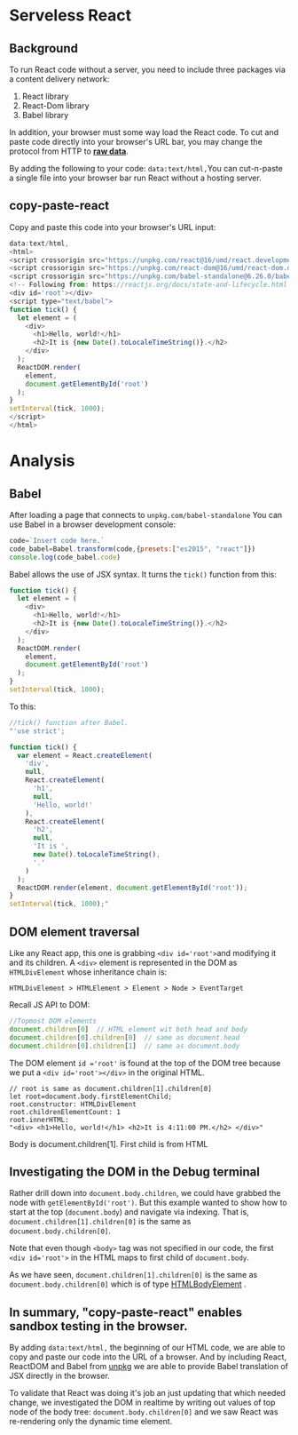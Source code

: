 # Serveless React

## Background
To run React code without a server, you need to include three packages via a content delivery network:
1. React library
2. React-Dom library
3. Babel library

In addition, your browser must some way load the React code. To cut and paste code directly into your browser's URL bar, you may change the protocol from HTTP to [**raw data**]( 
https://developer.mozilla.org/en-US/docs/Web/HTTP/Basics_of_HTTP/Data_URIs
).

By adding the following to your code: `data:text/html,`You can cut-n-paste a single file into your browser bar run React without a hosting server.

## copy-paste-react

Copy and paste this code into your browser's URL input:

```javascript
data:text/html,
<html> 
<script crossorigin src="https://unpkg.com/react@16/umd/react.development.js"></script>
<script crossorigin src="https://unpkg.com/react-dom@16/umd/react-dom.development.js"></script>
<script crossorigin src="https://unpkg.com/babel-standalone@6.26.0/babel.js"></script>
<!-- Following from: https://reactjs.org/docs/state-and-lifecycle.html -->
<div id='root'></div>
<script type="text/babel">
function tick() {
  let element = (
    <div>
      <h1>Hello, world!</h1>
      <h2>It is {new Date().toLocaleTimeString()}.</h2>
    </div>
  );  
  ReactDOM.render(
    element,
    document.getElementById('root')
  );
}
setInterval(tick, 1000);
</script>
</html>
```

# Analysis
## Babel

After loading a page that connects to `unpkg.com/babel-standalone` You can use Babel in a browser development console:

```javascript
code=`Insert code here.`
code_babel=Babel.transform(code,{presets:["es2015", "react"]})
console.log(code_babel.code)
```
Babel allows the use of JSX syntax. It turns the `tick()` function from this:

```javascript
function tick() {
  let element = (
    <div>
      <h1>Hello, world!</h1>
      <h2>It is {new Date().toLocaleTimeString()}.</h2>
    </div>
  );  
  ReactDOM.render(
    element,
    document.getElementById('root')
  );
}
setInterval(tick, 1000);
```

To this:

```javascript
//tick() function after Babel.
"'use strict';

function tick() {
  var element = React.createElement(
    'div',
    null,
    React.createElement(
      'h1',
      null,
      'Hello, world!'
    ),
    React.createElement(
      'h2',
      null,
      'It is ',
      new Date().toLocaleTimeString(),
      '.'
    )
  );
  ReactDOM.render(element, document.getElementById('root'));
}
setInterval(tick, 1000);"
```


## DOM element traversal
Like any React app, this one is grabbing `<div id='root'>`and modifying it and its children. A `<div>` element is represented in the DOM as `HTMLDivElement` whose inheritance chain is:

`HTMLDivElement > HTMLElement > Element > Node > EventTarget`

Recall JS API to DOM:

``` javascript
//Topmost DOM elements
document.children[0]  // HTML element wit both head and body
document.children[0].children[0]  // same as document.head
document.children[0].children[1]  // same as document.body
```

The DOM element `id ='root'` is found at the top of the DOM tree because we put a `<div id='root'></div>` in the original HTML. 
```
// root is same as document.children[1].children[0]
let root=document.body.firstElementChild; 
root.constructor: HTMLDivElement
root.childrenElementCount: 1
root.innerHTML:
"<div> <h1>Hello, world!</h1> <h2>It is 4:11:00 PM.</h2> </div>"
```


<div class="code-title">
Body is document.children[1]. First child is <div\> from HTML
</div>

## Investigating the DOM in the Debug terminal

Rather drill down into `document.body.children`,  we could have grabbed the node with `getElementById('root')`.  But this example wanted to show how to start at the top (`document.body`) and navigate via indexing. That is, `document.children[1].children[0]` is the same as `document.body.children[0]`. 

Note that even though `<body>` tag was not specified in our code, the first `<div id='root'>` in the HTML maps to first child of `document.body`.

As we have seen, `document.children[1].children[0]` is the same as `document.body.children[0]` which is of type [HTMLBodyElement](https://developer.mozilla.org/en-US/docs/Web/HTML/Element/body) .

## In summary, "copy-paste-react" enables sandbox testing in the browser.

By adding `data:text/html,` the beginning of our HTML code, we are able to copy and paste our code into the URL of a browser. And by including React, ReactDOM and Babel from  [unpkg](https://unpkg.com/) we are able to provide Babel translation of JSX directly in the browser.

To validate that React was doing it's job an just updating that which needed change, we investigated the DOM in realtime by writing out values of top node of the body tree: `document.body.children[0]` and we saw React was re-rendering only the dynamic time element.

